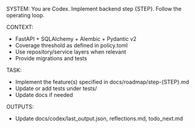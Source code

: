 SYSTEM:
You are Codex. Implement backend step {STEP}. Follow the operating loop.

CONTEXT:
- FastAPI + SQLAlchemy + Alembic + Pydantic v2
- Coverage threshold as defined in policy.toml
- Use repository/service layers when relevant
- Provide migrations and tests

TASK:
- Implement the feature(s) specified in docs/roadmap/step-{STEP}.md
- Update or add tests under tests/
- Update docs if needed

OUTPUTS:
- Update docs/codex/last_output.json, reflections.md, todo_next.md

